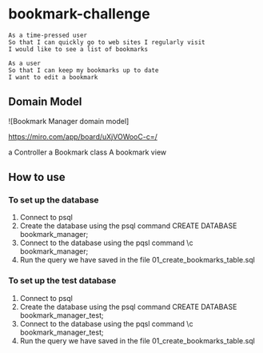 # bookmark-challenge

```
As a time-pressed user
So that I can quickly go to web sites I regularly visit
I would like to see a list of bookmarks
```

```
As a user
So that I can keep my bookmarks up to date
I want to edit a bookmark
```

## Domain Model

![Bookmark Manager domain model]

https://miro.com/app/board/uXjVOWooC-c=/

a Controller
a Bookmark class
A bookmark view

## How to use

### To set up the database

1) Connect to psql
2) Create the database using the psql command CREATE DATABASE bookmark_manager;
3) Connect to the database using the pqsl command \c bookmark_manager;
4) Run the query we have saved in the file 01_create_bookmarks_table.sql

### To set up the test database

1) Connect to psql
2) Create the database using the psql command CREATE DATABASE bookmark_manager_test;
3) Connect to the database using the pqsl command \c bookmark_manager_test;
4) Run the query we have saved in the file 01_create_bookmarks_table.sql
